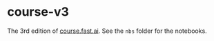 # course-v3
The 3rd edition of [course.fast.ai](https://course.fast.ai). See the `nbs` folder for the notebooks.



